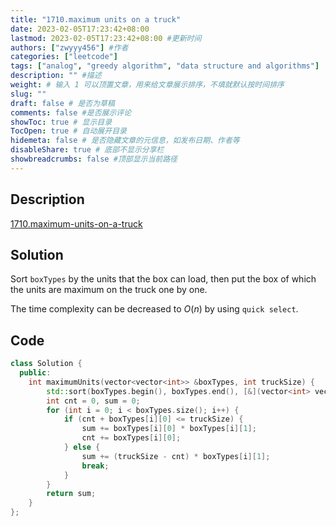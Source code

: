 ```yaml
---
title: "1710.maximum units on a truck"
date: 2023-02-05T17:23:42+08:00
lastmod: 2023-02-05T17:23:42+08:00 #更新时间
authors: ["zwyyy456"] #作者
categories: ["leetcode"]
tags: ["analog", "greedy algorithm", "data structure and algorithms"]
description: "" #描述
weight: # 输入 1 可以顶置文章，用来给文章展示排序，不填就默认按时间排序
slug: ""
draft: false # 是否为草稿
comments: false #是否展示评论
showToc: true # 显示目录
TocOpen: true # 自动展开目录
hidemeta: false # 是否隐藏文章的元信息，如发布日期、作者等
disableShare: true # 底部不显示分享栏
showbreadcrumbs: false #顶部显示当前路径
---
```

## Description
[1710.maximum-units-on-a-truck](https://leetcode.com/problems/maximum-units-on-a-truck/)

## Solution
Sort `boxTypes` by the units that the box can load, then put the box of which the units are maximum on the truck one by one.

The time complexity can be decreased to $O(n)$ by using `quick select`.

## Code
```cpp
class Solution {
  public:
    int maximumUnits(vector<vector<int>> &boxTypes, int truckSize) {
        std::sort(boxTypes.begin(), boxTypes.end(), [&](vector<int> vec1, vector<int> vec2) { return vec1[1] >= vec2[1]; });
        int cnt = 0, sum = 0;
        for (int i = 0; i < boxTypes.size(); i++) {
            if (cnt + boxTypes[i][0] <= truckSize) {
                sum += boxTypes[i][0] * boxTypes[i][1];
                cnt += boxTypes[i][0];
            } else {
                sum += (truckSize - cnt) * boxTypes[i][1];
                break;
            }
        }
        return sum;
    }
};
```

